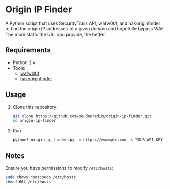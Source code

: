 # Origin IP Finder

A Python script that uses SecurityTrails API, wafw00f, and hakoriginfinder to find the origin IP addresses of a given domain and hopefully bypass WAF. The more static the URL you provide, the better.

## Requirements
- Python 3.x
- Tools: 
  - [wafw00f](https://github.com/EnableSecurity/wafw00f)
  - [hakoriginfinder](https://github.com/hakluke/hakoriginfinder)

## Usage
1. Clone this repository:
   ```bash
   git clone https://github.com/seudnuredin/origin-ip-finder.git
   cd origin-ip-finder
2. Run
	```bash
	python3 origin_ip_finder.py -u https://example.com -k YOUR_API_KEY
## Notes
Ensure you have permissions to modify `/etc/hosts`:
```bash
sudo chown root:sudo /etc/hosts
chmod 664 /etc/hosts
